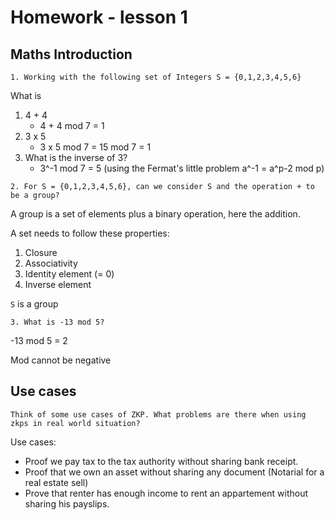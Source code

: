 # Homework - lesson 1

## Maths Introduction

```
1. Working with the following set of Integers S = {0,1,2,3,4,5,6}
```

What is
1. 4 + 4
    * 4 + 4 mod 7 = 1
2. 3 x 5
    * 3 x 5 mod 7 = 15 mod 7 = 1
3. What is the inverse of 3?
    * 3^-1 mod 7 = 5 (using the Fermat's little problem a^-1 = a^p-2 mod p)

```
2. For S = {0,1,2,3,4,5,6}, can we consider S and the operation + to be a group?
```

A group is a set of elements plus a binary operation, here the addition.

A set needs to follow these properties:
1. Closure
2. Associativity
3. Identity element (= 0)
4. Inverse element

`S` is a group

```
3. What is -13 mod 5?
```
-13 mod 5 = 2

Mod cannot be negative

## Use cases

```
Think of some use cases of ZKP. What problems are there when using zkps in real world situation?
```

Use cases:
* Proof we pay tax to the tax authority without sharing bank receipt.
* Proof that we own an asset without sharing any document (Notarial for a real estate sell)
* Prove that renter has enough income to rent an appartement without sharing his payslips.